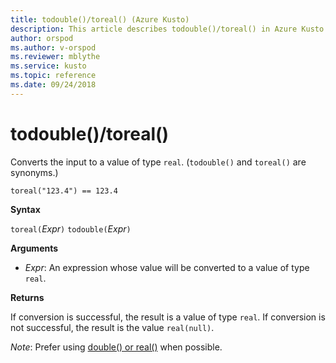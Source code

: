 ```yaml
---
title: todouble()/toreal() (Azure Kusto)
description: This article describes todouble()/toreal() in Azure Kusto.
author: orspod
ms.author: v-orspod
ms.reviewer: mblythe
ms.service: kusto
ms.topic: reference
ms.date: 09/24/2018
---
```

# todouble()/toreal()

Converts the input to a value of type `real`. (`todouble()` and `toreal()` are synonyms.)

    toreal("123.4") == 123.4

**Syntax**

`toreal(`*Expr*`)`
`todouble(`*Expr*`)`

**Arguments**

* *Expr*: An expression whose value will be converted to a value of type `real`.

**Returns**

If conversion is successful, the result is a value of type `real`.
If conversion is not successful, the result is the value `real(null)`.

*Note*: Prefer using [double() or real()](./scalar-data-types/real.md) when possible.